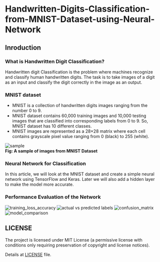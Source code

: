# Handwritten-Digits-Classification-from-MNIST-Dataset-using-Neural-Network

## Inroduction

### What is Handwritten Digit Classification?
Handwritten digit Classification is the problem where machines recognize and classify human handwritten digits. The task is to take images of a digit as an input and classify the digit correctly in the image as an output.

### MNIST dataset
* MNIST is a collection of handwritten digits images ranging from the number 0 to 9. 
* MNIST dataset contains 60,000 training images and 10,000 testing images that are classified into corresponding labels from 0 to 9. So, MNIST dataset has 10 different classes.
* MNIST images are represented as a 28×28 matrix where each cell contains grayscale pixel value ranging from 0 (black) to 255 (white).

![sample](https://github.com/afrin110203/Handwritten-Digits-Classification-from-MNIST-Dataset-using-Deep-Learning/assets/7861918/da98c0a3-318b-4db2-a154-c25007c4f0fd)  
  **Fig: A sample of images from MNIST Dataset**

### Neural Network for Classification 

In this article, we will look at the MNIST dataset and create a simple neural network using TensorFlow and Keras. Later we will also add a hidden layer to make the model more accurate.

### Performance Evaluation of the Network

![training_loss_accuracy](https://github.com/afrin110203/Handwritten-Digits-Classification-from-MNIST-Dataset-using-Neural-Network/assets/7861918/ddd93fe1-76d2-411e-a935-5972ed795996)
![actual vs predicted labels](https://github.com/afrin110203/Handwritten-Digits-Classification-from-MNIST-Dataset-using-Neural-Network/assets/7861918/27f71781-ea2d-4c99-90c7-e7ffaccf48db)
![confusion_matrix](https://github.com/afrin110203/Handwritten-Digits-Classification-from-MNIST-Dataset-using-Neural-Network/assets/7861918/49ac6079-5d8b-4e5b-bda7-7c7e0dfc0ce0)
![model_comparison](https://github.com/afrin110203/Handwritten-Digits-Classification-from-MNIST-Dataset-using-Neural-Network/assets/7861918/c8f7c0dd-2eab-4e01-844e-14d7c6066c3d)

## LICENSE
The project is licensed under MIT License (a permissive license with conditions only requiring preservation of copyright and license notices).

Details at [LICENSE](https://github.com/afrin110203/Handwritten-Digits-Classification-from-MNIST-Dataset-using-Neural-Network/blob/main/LICENSE) file.
